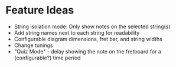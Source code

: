 # Feature Ideas

- String isolation mode: Only show notes on the selected string(s)
- Add string names next to each string for readability
- Configurable diagram dimensions, fret bar, and string widths
- Change tunings
- "Quiz Mode" - delay showing the note on the fretboard for a (configurable?) time period
